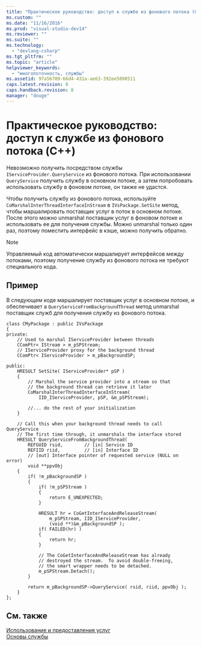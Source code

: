 ```yaml
---
title: "Практическое руководство: доступ к службе из фонового потока (C++) | Microsoft Docs"
ms.custom: ""
ms.date: "11/16/2016"
ms.prod: "visual-studio-dev14"
ms.reviewer: ""
ms.suite: ""
ms.technology: 
  - "devlang-csharp"
ms.tgt_pltfrm: ""
ms.topic: "article"
helpviewer_keywords: 
  - "многопоточность, службы"
ms.assetid: 97a56709-66d4-431a-ae63-392ee5898511
caps.latest.revision: 8
caps.handback.revision: 8
manager: "douge"
---
```

# Практическое руководство: доступ к службе из фонового потока (C++)
Невозможно получить посредством службы `IServiceProvider.QueryService` из фонового потока.  При использовании `QueryService` получить службу в основном потоке, а затем попробовать использовать службу в фоновом потоке, он также не удастся.  
  
 Чтобы получить службу из фонового потока, используйте `CoMarshalInterThreadInterfaceInStream` в  `IVsPackage.SetSite` метод, чтобы маршалировать поставщик услуг в поток в основном потоке.  После этого можно unmarshal поставщик услуг в фоновом потоке и использовать ее для получения службы.  Можно unmarshal только один раз, поэтому поместить интерфейс в кэше, можно получить обратно.  
  
> [!NOTE]
>  Управляемый код автоматически маршалирует интерфейсов между потоками, поэтому получение службу из фонового потока не требуют специального кода.  
  
## Пример  
 В следующем коде маршалирует поставщик услуг в основном потоке, и обеспечивает a `QueryServiceFromBackgroundThread` метод unmarshal поставщик служб для получения службу из фонового потока.  
  
```  
class CMyPackage : public IVsPackage  
{  
private:  
    // Used to marshal IServiceProvider between threads  
    CComPtr< IStream > m_pSPStream;  
    // IServiceProvider proxy for the background thread  
    CComPtr< IServiceProvider > m_pBackgroundSP;  
  
public:  
    HRESULT SetSite( IServiceProvider* pSP )  
    {  
        // Marshal the service provider into a stream so that  
        // the background thread can retrieve it later  
        CoMarshalInterThreadInterfaceInStream(  
            IID_IServiceProvider, pSP, &m_pSPStream);  
  
        //... do the rest of your initialization  
    }  
  
    // Call this when your background thread needs to call QueryService  
    // The first time through, it unmarshals the interface stored   
    HRESULT QueryServiceFromBackgroundThread(  
        REFGUID rsid,        // [in] Service ID  
        REFIID riid,         // [in] Interface ID  
        // [out] Interface pointer of requested service (NULL on error)  
        void **ppvObj  
    {  
        if( !m_pBackgroundSP )  
        {  
            if( !m_pSPStream )  
            {  
                return E_UNEXPECTED;  
            }  
  
            HRESULT hr = CoGetInterfaceAndReleaseStream(   
                m_pSPStream, IID_IServiceProvider,   
                (void **)&m_pBackgroundSP );  
            if( FAILED(hr) )  
            {  
                return hr;  
            }  
  
            // The CoGetInterfaceAndReleaseStream has already   
            // destroyed the stream.  To avoid double-freeing,   
            // the smart wrapper needs to be detached.  
            m_pSPStream.Detach();  
        }  
  
        return m_pBackgroundSP->QueryService( rsid, riid, ppvObj );  
    }  
};  
```  
  
## См. также  
 [Использование и предоставления услуг](../extensibility/using-and-providing-services.md)   
 [Основы службы](../extensibility/internals/service-essentials.md)
